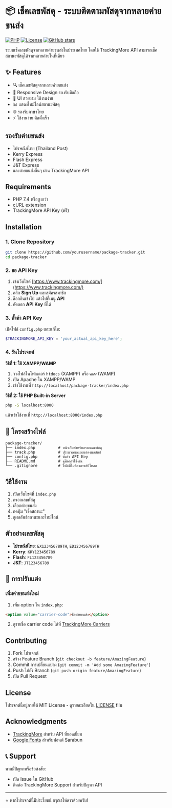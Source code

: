 # 📦 เช็คเลขพัสดุ - ระบบติดตามพัสดุจากหลายค่ายขนส่ง

[![PHP](https://img.shields.io/badge/PHP-7.4+-blue.svg)](https://php.net)
[![License](https://img.shields.io/badge/License-MIT-green.svg)](LICENSE)
[![GitHub stars](https://img.shields.io/github/stars/yourusername/package-tracker.svg)](https://github.com/yourusername/package-tracker/stargazers)

ระบบเช็คเลขพัสดุจากหลายค่ายขนส่งในประเทศไทย โดยใช้ TrackingMore API สามารถเช็คสถานะพัสดุได้จากหลายค่ายในที่เดียว

## ✨ Features

- 🔍 เช็คเลขพัสดุจากหลายค่ายขนส่ง
- 📱 Responsive Design รองรับมือถือ
- 🎨 UI สวยงาม ใช้งานง่าย
- 📊 แสดงไทม์ไลน์สถานะพัสดุ
- 🌐 รองรับภาษาไทย
- ⚡ ใช้งานง่าย ติดตั้งเร็ว

## รองรับค่ายขนส่ง

- ไปรษณีย์ไทย (Thailand Post)
- Kerry Express
- Flash Express
- J&T Express
- และค่ายขนส่งอื่นๆ ผ่าน TrackingMore API

## Requirements

- PHP 7.4 หรือสูงกว่า
- cURL extension
- TrackingMore API Key (ฟรี)

## Installation

### 1. Clone Repository
```bash
git clone https://github.com/yourusername/package-tracker.git
cd package-tracker
```

### 2. ขอ API Key
1. เข้าเว็บไซต์ [https://www.trackingmore.com/](https://www.trackingmore.com/)
2. คลิก **Sign Up** และสมัครสมาชิก
3. ล็อกอินเข้าไป แล้วไปที่เมนู **API**
4. คัดลอก **API Key** ที่ได้

### 3. ตั้งค่า API Key
เปิดไฟล์ `config.php` และแก้ไข:
```php
$TRACKINGMORE_API_KEY = 'your_actual_api_key_here';
```

### 4. รันโปรเจกต์

**วิธีที่ 1: ใช้ XAMPP/WAMP**
1. วางไฟล์ในโฟลเดอร์ `htdocs` (XAMPP) หรือ `www` (WAMP)
2. เปิด Apache ใน XAMPP/WAMP
3. เข้าใช้งานที่ `http://localhost/package-tracker/index.php`

**วิธีที่ 2: ใช้ PHP Built-in Server**
```bash
php -S localhost:8000
```
แล้วเข้าใช้งานที่ `http://localhost:8000/index.php`

## 📁 โครงสร้างไฟล์

```
package-tracker/
├── index.php          # หน้าเว็บสำหรับกรอกเลขพัสดุ
├── track.php          # ประมวลผลและแสดงผลลัพธ์
├── config.php         # ตั้งค่า API Key
├── README.md          # คู่มือการใช้งาน
└── .gitignore         # ไฟล์ที่ไม่ต้องการอัปโหลด
```

## วิธีใช้งาน

1. เปิดเว็บไซต์ที่ `index.php`
2. กรอกเลขพัสดุ
3. เลือกค่ายขนส่ง
4. กดปุ่ม "เช็คสถานะ"
5. ดูผลลัพธ์สถานะและไทม์ไลน์

## ตัวอย่างเลขพัสดุ

- **ไปรษณีย์ไทย**: `EX123456789TH`, `ED123456789TH`
- **Kerry**: `KRY123456789`
- **Flash**: `FL123456789`
- **J&T**: `JT123456789`

## 🔧 การปรับแต่ง

### เพิ่มค่ายขนส่งใหม่
1. เพิ่ม option ใน `index.php`:
```html
<option value="carrier-code">ชื่อค่ายขนส่ง</option>
```

2. ดูรายชื่อ carrier code ได้ที่ [TrackingMore Carriers](https://www.trackingmore.com/carriers.html)

## Contributing

1. Fork โปรเจกต์
2. สร้าง Feature Branch (`git checkout -b feature/AmazingFeature`)
3. Commit การเปลี่ยนแปลง (`git commit -m 'Add some AmazingFeature'`)
4. Push ไปยัง Branch (`git push origin feature/AmazingFeature`)
5. เปิด Pull Request

## License

โปรเจกต์นี้อยู่ภายใต้ MIT License - ดูรายละเอียดใน [LICENSE](LICENSE) file

##  Acknowledgments

- [TrackingMore](https://www.trackingmore.com/) สำหรับ API ที่ยอดเยี่ยม
- [Google Fonts](https://fonts.google.com/) สำหรับฟอนต์ Sarabun

## 📞 Support

หากมีปัญหาหรือข้อสงสัย:
- เปิด Issue ใน GitHub
- ติดต่อ TrackingMore Support สำหรับปัญหา API

---

⭐ หากโปรเจกต์นี้มีประโยชน์ กรุณาให้ดาวด้วยครับ! 